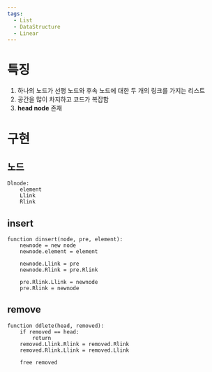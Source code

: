 ```yaml
---
tags:
  - List
  - DataStructure
  - Linear
---
```

# 특징
1. 하나의 노드가 선행 노드와 후속 노드에 대한 두 개의 링크를 가지는 리스트
2. 공간을 많이 차지하고 코드가 복잡함
3. **head node** 존재
# 구현
## 노드
```
Dlnode:
	element
	Llink
	Rlink
```
## insert
```
function dinsert(node, pre, element):
	newnode = new node
	newnode.element = element
	
	newnode.Llink = pre
	newnode.Rlink = pre.Rlink
	
	pre.Rlink.Llink = newnode
	pre.Rlink = newnode
```
## remove
```
function ddlete(head, removed):
	if removed == head:
		return
	removed.Llink.Rlink = removed.Rlink
	removed.Rlink.Llink = removed.Llink
	
	free removed
```
